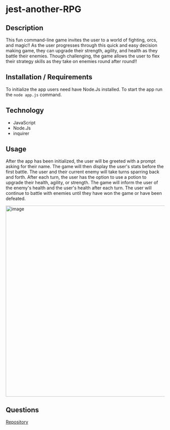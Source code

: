 # jest-another-RPG

## Description
This fun command-line game invites the user to a world of fighting, orcs, and magic!! As the user progresses through this quick and easy decision making game, they can upgrade their strength, agility, and health as they battle their enemies. Though challenging, the game allows the user to flex their strategy skills as they take on enemies round after round!!
## Installation / Requirements
To initialize the app users need have Node.Js installed. To start the app run the `node app.js` command. 

## Technology
* JavaScript
* Node.Js
* inquirer

## Usage
After the app has been initialized, the user will be greeted with a prompt asking for their name. The game will then display the user's stats before the first battle. The user and their current enemy will take turns sparring back and forth. After each turn, the user has the option to use a potion to upgrade their health, agility, or strength. The game will inform the user of the enemy's health and the user's health after each turn. The user will continue to battle with enemies until they have won the game or have been defeated.

<img width="607" alt="image" src="https://user-images.githubusercontent.com/86696492/197646364-094cb083-f6f7-47d2-ba4c-d145285ab6ff.png">  

## Questions
[Repository](https://github.com/nicolalenee/jest-another-RPG)
